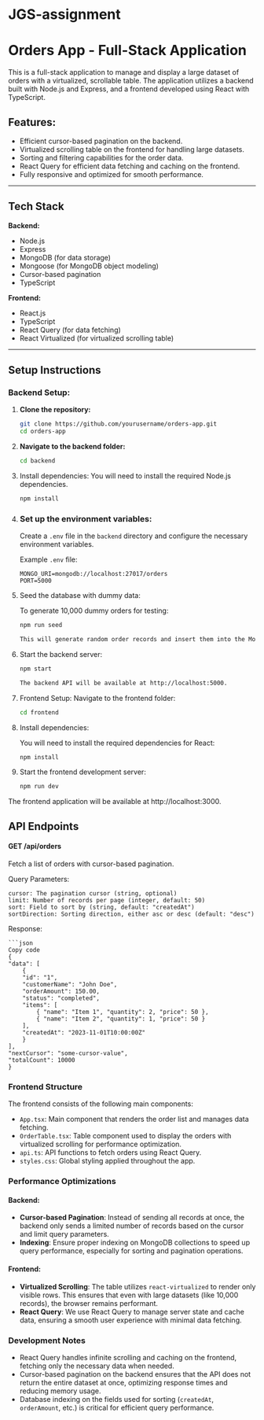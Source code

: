 # JGS-assignment

# Orders App - Full-Stack Application

This is a full-stack application to manage and display a large dataset of orders with a virtualized, scrollable table. The application utilizes a backend built with Node.js and Express, and a frontend developed using React with TypeScript.

## Features:
- Efficient cursor-based pagination on the backend.
- Virtualized scrolling table on the frontend for handling large datasets.
- Sorting and filtering capabilities for the order data.
- React Query for efficient data fetching and caching on the frontend.
- Fully responsive and optimized for smooth performance.

---

## Tech Stack

**Backend:**
- Node.js
- Express
- MongoDB (for data storage)
- Mongoose (for MongoDB object modeling)
- Cursor-based pagination
- TypeScript

**Frontend:**
- React.js
- TypeScript
- React Query (for data fetching)
- React Virtualized (for virtualized scrolling table)

---

## Setup Instructions

### Backend Setup:

1. **Clone the repository:**

   ```bash
   git clone https://github.com/yourusername/orders-app.git
   cd orders-app

2. **Navigate to the backend folder:**

    ```bash
    cd backend

3. Install dependencies:
    You will need to install the required Node.js dependencies.

    ```bash
    npm install

4. ### Set up the environment variables:

    Create a `.env` file in the `backend` directory and configure the necessary environment variables.

    Example `.env` file:

    ```env
    MONGO_URI=mongodb://localhost:27017/orders
    PORT=5000

5. Seed the database with dummy data:

    To generate 10,000 dummy orders for testing:

    ```bash
    npm run seed

    This will generate random order records and insert them into the MongoDB database.

6. Start the backend server:

    ```bash
    npm start

    The backend API will be available at http://localhost:5000.

7. Frontend Setup:
    Navigate to the frontend folder:

    ```bash
    cd frontend

8. Install dependencies:

    You will need to install the required dependencies for React:

    ```bash
    npm install

9. Start the frontend development server:

    ```bash
    npm run dev

The frontend application will be available at http://localhost:3000.

## API Endpoints

#### GET /api/orders

Fetch a list of orders with cursor-based pagination.

Query Parameters:

    cursor: The pagination cursor (string, optional)
    limit: Number of records per page (integer, default: 50)
    sort: Field to sort by (string, default: "createdAt")
    sortDirection: Sorting direction, either asc or desc (default: "desc")

Response:

    ```json
    Copy code
    {
    "data": [
        {
        "id": "1",
        "customerName": "John Doe",
        "orderAmount": 150.00,
        "status": "completed",
        "items": [
            { "name": "Item 1", "quantity": 2, "price": 50 },
            { "name": "Item 2", "quantity": 1, "price": 50 }
        ],
        "createdAt": "2023-11-01T10:00:00Z"
        }
    ],
    "nextCursor": "some-cursor-value",
    "totalCount": 10000
    }
### Frontend Structure

The frontend consists of the following main components:

- `App.tsx`: Main component that renders the order list and manages data fetching.
- `OrderTable.tsx`: Table component used to display the orders with virtualized scrolling for performance optimization.
- `api.ts`: API functions to fetch orders using React Query.
- `styles.css`: Global styling applied throughout the app.

### Performance Optimizations

#### Backend:
- **Cursor-based Pagination**: Instead of sending all records at once, the backend only sends a limited number of records based on the cursor and limit query parameters.
- **Indexing**: Ensure proper indexing on MongoDB collections to speed up query performance, especially for sorting and pagination operations.

#### Frontend:
- **Virtualized Scrolling**: The table utilizes `react-virtualized` to render only visible rows. This ensures that even with large datasets (like 10,000 records), the browser remains performant.
- **React Query**: We use React Query to manage server state and cache data, ensuring a smooth user experience with minimal data fetching.

### Development Notes

- React Query handles infinite scrolling and caching on the frontend, fetching only the necessary data when needed.
- Cursor-based pagination on the backend ensures that the API does not return the entire dataset at once, optimizing response times and reducing memory usage.
- Database indexing on the fields used for sorting (`createdAt`, `orderAmount`, etc.) is critical for efficient query performance.
